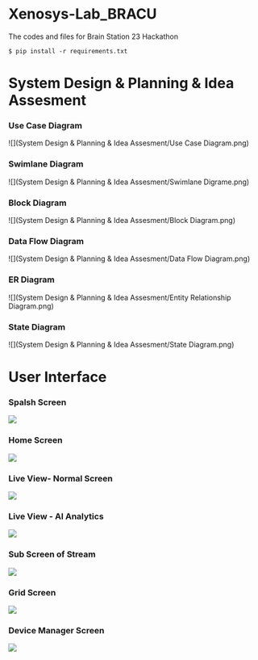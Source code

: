 # Xenosys-Lab_BRACU
The codes and files for Brain Station 23 Hackathon

```
$ pip install -r requirements.txt
```

# System Design & Planning & Idea Assesment
### Use Case Diagram
![](System Design & Planning & Idea Assesment/Use Case Diagram.png)
### Swimlane Diagram
![](System Design & Planning & Idea Assesment/Swimlane Digrame.png)
### Block Diagram
![](System Design & Planning & Idea Assesment/Block Diagram.png)
### Data Flow Diagram
![](System Design & Planning & Idea Assesment/Data Flow Diagram.png)
### ER Diagram
![](System Design & Planning & Idea Assesment/Entity Relationship Diagram.png)
### State Diagram
![](System Design & Planning & Idea Assesment/State Diagram.png)

# User Interface
### Spalsh Screen
![](screens/1.PNG)
### Home Screen
![](screens/2.PNG)
### Live View- Normal Screen
![](screens/3.PNG)
### Live View - AI Analytics
![](screens/4.PNG)
### Sub Screen of Stream
![](screens/5.PNG)
### Grid Screen
![](screens/6.PNG)
### Device Manager Screen
![](screens/7.PNG)
